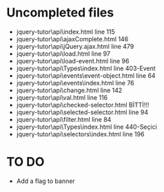 # Uncompleted files
- jquery-tutor\api\index.html line 115
- jquery-tutor\api\ajaxComplete.html 146
- jquery-tutor\api\jQuery.ajax.html line 479
- jquery-tutor\api\load.html line 97
- jquery-tutor\api\load-event.html line 96
- jquery-tutor\api\Types\index.html line 403-Event
- jquery-tutor\api\events\event-object.html line 64
- jquery-tutor\api\events\index.html line 76
- jquery-tutor\api\change.html line 142
- jquery-tutor\api\val.html line 116
- jquery-tutor\api\checked-selector.html BİTTİ!!!
- jquery-tutor\api\selected-selector.html line 94
- jquery-tutor\api\filter.html line 84
- jquery-tutor\api\Types\index.html line 440-Seçici
- jquery-tutor\api\selectors\index.html line 196

# TO DO
- Add a flag to banner
